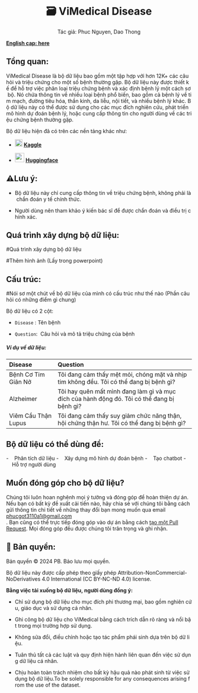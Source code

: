 <h1 align = center> 🗃 ViMedical Disease</h1>
<p align = center> Tác giả: Phuc Nguyen, Dao Thong

[**English cap: here**](https://github.com/PB3002/ViMedical_Disease/tree/main)

## Tổng quan:

ViMedical Disease là bộ dữ liệu bao gồm một tập hợp với hơn 12K+ các câu hỏi và triệu chứng cho một số bệnh thường gặp. Bộ dữ liệu này được thiết kế để hỗ trợ việc phân loại triệu chứng bệnh và xác định bệnh lý một cách sơ bộ. Nó chứa thông tin về nhiều loại bệnh phổ biến, bao gồm cả bệnh lý về tim mạch, đường tiêu hóa, thần kinh, da liễu, nội tiết, và nhiều bệnh lý khác. Bộ dữ liệu này có thể được sử dụng cho các mục đích nghiên cứu, phát triển mô hình dự đoán bệnh lý, hoặc cung cấp thông tin cho người dùng về các triệu chứng bệnh thường gặp.

Bộ dữ liệu hiện đã có trên các nền tảng khác như:

- <img src="https://static-00.iconduck.com/assets.00/kaggle-icon-2048x2048-fxhlmjy3.png" title="" alt="" width="20">  [**<u>Kaggle</u>**]()

- <img title="" src="https://huggingface.co/datasets/huggingface/brand-assets/resolve/main/hf-logo.png" alt="" width="25"> [**<u>Huggingface</u>**]()

## ⚠️Lưu ý:

- Bộ dữ liệu này chỉ cung cấp thông tin về triệu chứng bệnh, không phải là chẩn đoán y tế chính thức.

- Người dùng nên tham khảo ý kiến bác sĩ để được chẩn đoán và điều trị chính xác.

## Quá trình xây dựng bộ dữ liệu:

#Quá trình xây dựng bộ dữ liệu

#Thêm hình ảnh (Lấy trong powerpoint) 

## Cấu trúc:

 #Nói sơ một chút về bộ dữ liệu của mình có cấu trúc như thế nào (Phần câu hỏi có những điểm gì chung)

Bộ dữ liệu có 2 cột:

- `Disease` : Tên bệnh

- `Question`:  Câu hỏi và mô tả triệu chứng của bệnh

##### Ví dụ về dữ liệu:

| Disease             | Question                                                                                    |
|:------------------- |:------------------------------------------------------------------------------------------- |
| Bệnh Cơ Tim Giãn Nở | Tôi đang cảm thấy mệt mỏi, chóng mặt và nhịp tim không đều. Tôi có thể đang bị bệnh gì?     |
| Alzheimer           | Tôi hay quên mất mình đang làm gì và mục đích của hành động đó. Tôi có thể đang bị bệnh gì? |
| Viêm Cầu Thận Lupus | Tôi đang cảm thấy suy giảm chức năng thận, hội chứng thận hư. Tôi có thể đang bị bệnh gì?   |

## Bộ dữ liệu có thể dùng để:

-    Phân tích dữ liệu 
-    Xây dựng mô hình dự đoán bệnh
-    Tạo chatbot
-    Hỗ trợ người dùng

## Muốn đóng góp cho bộ dữ liệu?

Chúng tôi luôn hoan nghênh mọi ý tưởng và đóng góp để hoàn thiện dự án. Nếu bạn có bất kỳ đề xuất cải tiến nào, hãy chia sẻ với chúng tôi bằng cách gửi thông tin chi tiết về những thay đổi bạn mong muốn qua email phucgot3110a1@gmail.com . Bạn cũng có thể trực tiếp đóng góp vào dự án bằng cách [tạo một Pull Request](https://github.com/PB3002/ViMedical_Disease/pulls). Mọi đóng góp đều được chúng tôi trân trọng và ghi nhận.

## 📢 Bản quyền:

Bản quyền © 2024 PB. Bảo lưu mọi quyền.

Bộ dữ liệu này được cấp phép theo giấy phép Attribution-NonCommercial-NoDerivatives 4.0 International (CC BY-NC-ND 4.0) license.

**Bằng việc tải xuống bộ dữ liệu, người dùng đồng ý:**

- Chỉ sử dụng bộ dữ liệu cho mục đích phi thương mại, bao gồm nghiên cứu, giáo dục và sử dụng cá nhân.

- Ghi công bộ dữ liệu cho ViMedical bằng cách trích dẫn rõ ràng và nổi bật trong mọi trường hợp sử dụng.

- Không sửa đổi, điều chỉnh hoặc tạo tác phẩm phái sinh dựa trên bộ dữ liệu.

- Tuân thủ tất cả các luật và quy định hiện hành liên quan đến việc sử dụng dữ liệu cá nhân.

- Chịu hoàn toàn trách nhiệm cho bất kỳ hậu quả nào phát sinh từ việc sử dụng bộ dữ liệu.To be solely responsible for any consequences arising from the use of the dataset.
